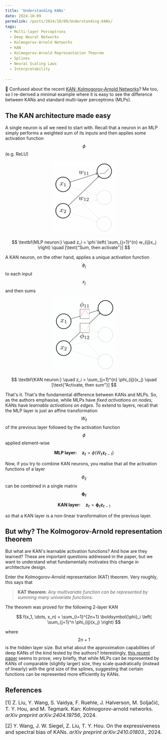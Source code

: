 ```yaml
---
title: 'Understanding KANs'
date: 2024-10-09
permalink: /posts/2024/10/09/Understanding-KANs/
tags:
  - Multi-layer Perceptrons
  - Deep Neural Networks
  - Kolmogorov-Arnold Networks
  - KAN
  - Kolmogorov-Arnold Representation Theorem
  - Splines
  - Neural Scaling Laws
  - Interpretability

---
```


🤔 Confused about the recent [KAN: Kolmogorov-Arnold Networks](https://arxiv.org/abs/2404.19756)? Me too, so I re-derived 
a minimal example where it is easy to see the difference between KANs and standard multi-layer perceptrons (MLPs).


## The KAN architecture made easy

A single neuron is all we need to start with. Recall that a neuron in an MLP simply performs a weighted sum of its 
inputs and then applies some activation function $$\phi$$ (e.g. ReLU)

<p align="center">
    <img src="https://raw.githubusercontent.com/francesco-innocenti/francesco-innocenti.github.io/master/_posts/imgs/mlp_neuron.png" width="200">
</p>

$$
\textbf{MLP neuron:} \quad z_i = \phi \left( \sum_{j=1}^{n} w_{ij}x_j \right) \quad [\text{“Sum, then activate"}]
$$

A KAN neuron, on the other hand, applies a unique activation function $$\phi_{j}$$ to each input $$x_{j}$$ and then sums

<p align="center">
    <img src="https://raw.githubusercontent.com/francesco-innocenti/francesco-innocenti.github.io/master/_posts/imgs/kan_neuron.png" width="200">
</p>

$$
\textbf{KAN neuron:} \quad z_i = \sum_{j=1}^{n} \phi_{ij}(x_j) \quad [\text{“Activate, then sum"}]
$$

That's it. That's the fundamental difference between KANs and MLPs. So, as the authors emphasise, while MLPs have *fixed
activations on nodes*, KANs have *learnable activations on edges*. To extend to layers, recall that the MLP layer is just 
an affine transformation $$W_\ell$$ of the previous layer followed by the activation function $$\phi$$ applied element-wise

$$
\textbf{MLP layer:} \quad \mathbf{z}_\ell = \phi(W_\ell \mathbf{z}_{\ell-1})
$$

Now, if you try to combine KAN neurons, you realise that all the activation functions of a layer $$\phi_{ij}$$ can be 
combined in a single matrix $$\boldsymbol{\phi}_\ell$$

$$
\textbf{KAN layer:} \quad \mathbf{z}_\ell = \boldsymbol{\phi}_\ell \mathbf{z}_{\ell-1}
$$

so that a KAN layer is a non-linear transformation of the previous layer.


## But why? The Kolmogorov-Arnold representation theorem

But what are KAN's learnable activation functions? And how are they learned? These are important questions addressed in 
the paper, but we want to understand what fundamentally motivates this change in architecture design.

Enter the Kolmogorov-Arnold representation (KAT) theorem. Very roughly, this says that

> **KAT theorem**: *Any multivariate function can be represented by summing many univariate functions.*
 
The theorem was proved for the following 2-layer KAN

$$
f(x_1, \dots, x_n) = \sum_{i=1}^{2n+1} \boldsymbol{\phi}_i \left( \sum_{j=1}^n \phi_{ij}(x_j)  \right) 
$$

where $$2n+1$$ is the hidden layer size. But what about the approximation capabilities of deep KANs of the kind tested 
by the authors? Interestingly, [this recent paper](https://arxiv.org/abs/2410.01803) seems to prove, very briefly, that 
while MLPs can be represented by KANs of comparable (slightly larger) size, they scale quadratically (instead of 
linearly) with the grid size of the splines, suggesting that certain functions can be represented more efficiently by 
KANs.


## References

<p> <font size="3"> <a id="1">[1]</a> 
Z. Liu, Y. Wang, S. Vaidya, F. Ruehle, J. Halverson, M. Soljačić, T. Y. Hou, and M. Tegmark. Kan: Kolmogorov-arnold networks. <i>arXiv preprint arXiv:2404.19756</i>, 2024.</font> </p>

<p> <font size="3"> <a id="2">[2]</a> 
Y. Wang, J. W. Siegel, Z. Liu, T. Y. Hou. On the expressiveness and spectral bias of KANs. <i>arXiv preprint arXiv:2410.01803.</i>, 2024.</font> </p>
